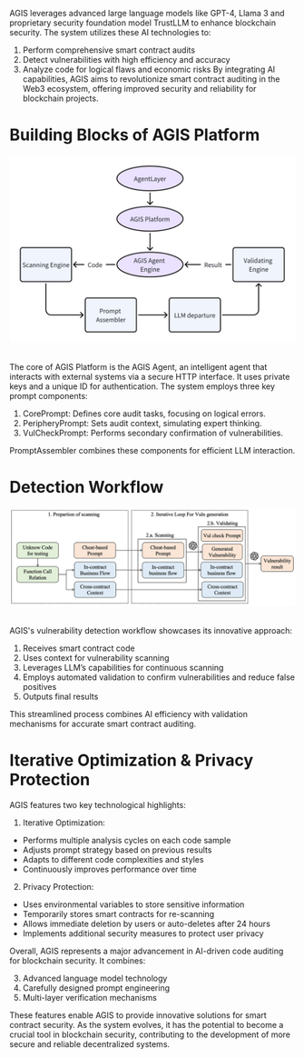 AGIS leverages advanced large language models like GPT-4,  Llama 3 and proprietary security foundation model TrustLLM to enhance blockchain security. The system utilizes these AI technologies to:

1. Perform comprehensive smart contract audits
2. Detect vulnerabilities with high efficiency and accuracy
3. Analyze code for logical flaws and economic risks
By integrating AI capabilities, AGIS aims to revolutionize smart contract auditing in the Web3 ecosystem, offering improved security and reliability for blockchain projects.
# Building Blocks of AGIS Platform
![Building Blocks of AGIS Platform](./img/BuildingBlocksofAGISPlatform.png "BuildingBlocksofAGISPlatform")

<br>
The core of AGIS Platform is the AGIS Agent, an intelligent agent that interacts with external systems via a secure HTTP interface. It uses private keys and a unique ID for authentication. The system employs three key prompt components:

1. CorePrompt: Defines core audit tasks, focusing on logical errors.
2. PeripheryPrompt: Sets audit context, simulating expert thinking.
3. VulCheckPrompt: Performs secondary confirmation of vulnerabilities.

PromptAssembler combines these components for efficient LLM interaction.

# Detection Workflow
![Detection Workflow](./img/DetectionWorkflow.png "DetectionWorkflow")

<br>
AGIS's vulnerability detection workflow showcases its innovative approach:

1. Receives smart contract code
2. Uses context for vulnerability scanning
3. Leverages LLM’s capabilities for continuous scanning
4. Employs automated validation to confirm vulnerabilities and reduce false positives
5. Outputs final results

This streamlined process combines AI efficiency with validation mechanisms for accurate smart contract auditing.
# Iterative Optimization & Privacy Protection
AGIS features two key technological highlights:

1. Iterative Optimization:
  - Performs multiple analysis cycles on each code sample
  - Adjusts prompt strategy based on previous results
  - Adapts to different code complexities and styles
  - Continuously improves performance over time
2. Privacy Protection:
  - Uses environmental variables to store sensitive information
  - Temporarily stores smart contracts for re-scanning
  - Allows immediate deletion by users or auto-deletes after 24 hours
  - Implements additional security measures to protect user privacy

Overall, AGIS represents a major advancement in AI-driven code auditing for blockchain security. It combines:

3. Advanced language model technology
4. Carefully designed prompt engineering
5. Multi-layer verification mechanisms

These features enable AGIS to provide innovative solutions for smart contract security. As the system evolves, it has the potential to become a crucial tool in blockchain security, contributing to the development of more secure and reliable decentralized systems.
